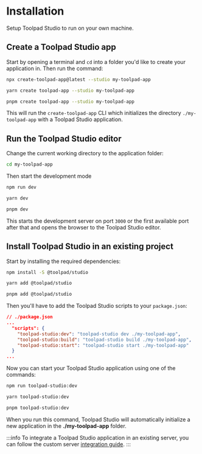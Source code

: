 # Installation

<p class="description">Setup Toolpad Studio to run on your own machine.</p>

## Create a Toolpad Studio app

Start by opening a terminal and `cd` into a folder you'd like to create your application in.
Then run the command:

<codeblock storageKey="package-manager">

```bash npm
npx create-toolpad-app@latest --studio my-toolpad-app
```

```bash yarn
yarn create toolpad-app --studio my-toolpad-app
```

```bash pnpm
pnpm create toolpad-app --studio my-toolpad-app
```

</codeblock>

This will run the `create-toolpad-app` CLI which initializes the directory `./my-toolpad-app` with a Toolpad Studio application.

## Run the Toolpad Studio editor

Change the current working directory to the application folder:

```bash
cd my-toolpad-app
```

Then start the development mode

<codeblock storageKey="package-manager">

```bash npm
npm run dev
```

```bash yarn
yarn dev
```

```bash pnpm
pnpm dev
```

</codeblock>

This starts the development server on port `3000` or the first available port after that and opens the browser to the Toolpad Studio editor.

## Install Toolpad Studio in an existing project

Start by installing the required dependencies:

<codeblock storageKey="package-manager">

```bash npm
npm install -S @toolpad/studio
```

```bash yarn
yarn add @toolpad/studio
```

```bash pnpm
pnpm add @toolpad/studio
```

</codeblock>

Then you'll have to add the Toolpad Studio scripts to your `package.json`:

```json
// ./package.json
...
  "scripts": {
    "toolpad-studio:dev": "toolpad-studio dev ./my-toolpad-app",
    "toolpad-studio:build": "toolpad-studio build ./my-toolpad-app",
    "toolpad-studio:start": "toolpad-studio start ./my-toolpad-app"
  }
...
```

Now you can start your Toolpad Studio application using one of the commands:

<codeblock storageKey="package-manager">

```bash npm
npm run toolpad-studio:dev
```

```bash yarn
yarn toolpad-studio:dev
```

```bash pnpm
pnpm toolpad-studio:dev
```

</codeblock>

When you run this command, Toolpad Studio will automatically initialize a new application in the **./my-toolpad-app** folder.

:::info
To integrate a Toolpad Studio application in an existing server, you can follow the custom server [integration guide](/toolpad/studio/concepts/custom-server/).
:::

